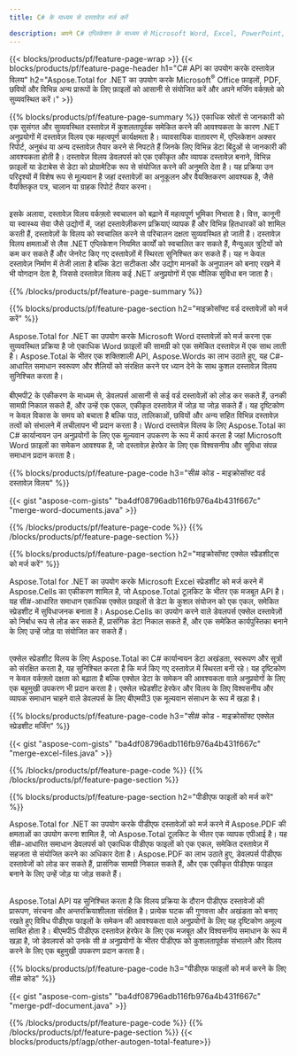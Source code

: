```yaml
---
title: C# के माध्यम से दस्तावेज़ मर्ज करें 

description: अपने C# एप्लिकेशन के माध्यम से Microsoft Word, Excel, PowerPoint, PDF और Images सहित दो या अधिक अलग-अलग दस्तावेज़ों को संयोजित करें। ऐप के माध्यम से विलय परिणामों का ऑनलाइन परीक्षण करें।
---
```


{{< blocks/products/pf/feature-page-wrap >}}
{{< blocks/products/pf/feature-page-header h1="C# API का उपयोग करके दस्तावेज़ विलय" h2="Aspose.Total for .NET का उपयोग करके Microsoft<sup>&reg;</sup> Office फ़ाइलों, PDF, छवियों और विभिन्न अन्य प्रारूपों के लिए फ़ाइलों को आसानी से संयोजित करें और अपने मर्जिंग वर्कफ़्लो को सुव्यवस्थित करें।" >}}

{{% blocks/products/pf/feature-page-summary %}}
एकाधिक स्रोतों से जानकारी को एक सुसंगत और सुव्यवस्थित दस्तावेज़ में कुशलतापूर्वक समेकित करने की आवश्यकता के कारण .NET अनुप्रयोगों में दस्तावेज़ विलय एक महत्वपूर्ण कार्यक्षमता है। व्यावसायिक वातावरण में, एप्लिकेशन अक्सर रिपोर्ट, अनुबंध या अन्य दस्तावेज़ तैयार करने से निपटते हैं जिनके लिए विभिन्न डेटा बिंदुओं से जानकारी की आवश्यकता होती है। दस्तावेज़ विलय डेवलपर्स को एक एकीकृत और व्यापक दस्तावेज़ बनाने, विभिन्न फ़ाइलों या डेटाबेस से डेटा को प्रोग्रामेटिक रूप से संयोजित करने की अनुमति देता है। यह प्रक्रिया उन परिदृश्यों में विशेष रूप से मूल्यवान है जहां दस्तावेज़ों का अनुकूलन और वैयक्तिकरण आवश्यक है, जैसे वैयक्तिकृत पत्र, चालान या ग्राहक रिपोर्ट तैयार करना।<br /><br />

इसके अलावा, दस्तावेज़ विलय वर्कफ़्लो स्वचालन को बढ़ाने में महत्वपूर्ण भूमिका निभाता है। वित्त, कानूनी या स्वास्थ्य सेवा जैसे उद्योगों में, जहां दस्तावेज़ीकरण प्रक्रियाएं व्यापक हैं और विभिन्न हितधारकों को शामिल करती हैं, दस्तावेज़ों के विलय को स्वचालित करने से परिचालन दक्षता सुव्यवस्थित हो जाती है। दस्तावेज़ विलय क्षमताओं से लैस .NET एप्लिकेशन नियमित कार्यों को स्वचालित कर सकते हैं, मैन्युअल त्रुटियों को कम कर सकते हैं और जेनरेट किए गए दस्तावेज़ों में स्थिरता सुनिश्चित कर सकते हैं। यह न केवल दस्तावेज़ निर्माण में तेजी लाता है बल्कि डेटा सटीकता और उद्योग मानकों के अनुपालन को बनाए रखने में भी योगदान देता है, जिससे दस्तावेज़ विलय कई .NET अनुप्रयोगों में एक मौलिक सुविधा बन जाता है।

{{% /blocks/products/pf/feature-page-summary  %}}

{{% blocks/products/pf/feature-page-section  h2="माइक्रोसॉफ्ट वर्ड दस्तावेज़ों को मर्ज करें" %}}

Aspose.Total for .NET का उपयोग करके Microsoft Word दस्तावेज़ों को मर्ज करना एक सुव्यवस्थित प्रक्रिया है जो एकाधिक Word फ़ाइलों की सामग्री को एक समेकित दस्तावेज़ में एक साथ लाती है। Aspose.Total के भीतर एक शक्तिशाली API, Aspose.Words का लाभ उठाते हुए, यह C#-आधारित समाधान स्वरूपण और शैलियों को संरक्षित करने पर ध्यान देने के साथ कुशल दस्तावेज़ विलय सुनिश्चित करता है। 
<br /><br />
बीएमपी2 के एकीकरण के माध्यम से, डेवलपर्स आसानी से कई वर्ड दस्तावेज़ों को लोड कर सकते हैं, उनकी सामग्री निकाल सकते हैं, और उन्हें एक एकल, एकीकृत दस्तावेज़ में जोड़ या जोड़ सकते हैं। यह दृष्टिकोण न केवल विकास के समय को बचाता है बल्कि पाठ, तालिकाओं, छवियों और अन्य सहित विभिन्न दस्तावेज़ तत्वों को संभालने में लचीलापन भी प्रदान करता है। Word दस्तावेज़ विलय के लिए Aspose.Total का C# कार्यान्वयन उन अनुप्रयोगों के लिए एक मूल्यवान उपकरण के रूप में कार्य करता है जहां Microsoft Word फ़ाइलों का समेकन आवश्यक है, जो दस्तावेज़ हेरफेर के लिए एक विश्वसनीय और सुविधा संपन्न समाधान प्रदान करता है।


{{% blocks/products/pf/feature-page-code h3="सी# कोड - माइक्रोसॉफ्ट वर्ड दस्तावेज़ विलय" %}}

{{< gist "aspose-com-gists" "ba4df08796adb116fb976a4b431f667c" "merge-word-documents.java" >}}

{{% /blocks/products/pf/feature-page-code  %}}
{{% /blocks/products/pf/feature-page-section %}}

{{% blocks/products/pf/feature-page-section  h2="माइक्रोसॉफ्ट एक्सेल स्प्रैडशीट्स को मर्ज करें" %}}

Aspose.Total for .NET का उपयोग करके Microsoft Excel स्प्रेडशीट को मर्ज करने में Aspose.Cells का एकीकरण शामिल है, जो Aspose.Total टूलकिट के भीतर एक मजबूत API है। यह सी#-आधारित समाधान एकाधिक एक्सेल फ़ाइलों से डेटा के कुशल संयोजन को एक एकल, समेकित स्प्रेडशीट में सुविधाजनक बनाता है। Aspose.Cells का उपयोग करने वाले डेवलपर्स एक्सेल दस्तावेज़ों को निर्बाध रूप से लोड कर सकते हैं, प्रासंगिक डेटा निकाल सकते हैं, और एक समेकित कार्यपुस्तिका बनाने के लिए उन्हें जोड़ या संयोजित कर सकते हैं। <br /> <br />

एक्सेल स्प्रेडशीट विलय के लिए Aspose.Total का C# कार्यान्वयन डेटा अखंडता, स्वरूपण और सूत्रों को संरक्षित करता है, यह सुनिश्चित करता है कि मर्ज किए गए दस्तावेज़ में स्थिरता बनी रहे। यह दृष्टिकोण न केवल वर्कफ़्लो दक्षता को बढ़ाता है बल्कि एक्सेल डेटा के समेकन की आवश्यकता वाले अनुप्रयोगों के लिए एक बहुमुखी उपकरण भी प्रदान करता है। एक्सेल स्प्रेडशीट हेरफेर और विलय के लिए विश्वसनीय और व्यापक समाधान चाहने वाले डेवलपर्स के लिए बीएमपी3 एक मूल्यवान संसाधन के रूप में खड़ा है।


{{% blocks/products/pf/feature-page-code h3="सी# कोड - माइक्रोसॉफ्ट एक्सेल स्प्रेडशीट मर्जिंग" %}}

{{< gist "aspose-com-gists" "ba4df08796adb116fb976a4b431f667c" "merge-excel-files.java" >}}

{{% /blocks/products/pf/feature-page-code  %}}
{{% /blocks/products/pf/feature-page-section %}}


{{% blocks/products/pf/feature-page-section  h2="पीडीएफ फाइलों को मर्ज करें" %}}

Aspose.Total for .NET का उपयोग करके पीडीएफ दस्तावेज़ों को मर्ज करने में Aspose.PDF की क्षमताओं का उपयोग करना शामिल है, जो Aspose.Total टूलकिट के भीतर एक व्यापक एपीआई है। यह सी#-आधारित समाधान डेवलपर्स को एकाधिक पीडीएफ फाइलों को एक एकल, समेकित दस्तावेज़ में सहजता से संयोजित करने का अधिकार देता है। Aspose.PDF का लाभ उठाते हुए, डेवलपर्स पीडीएफ दस्तावेजों को लोड कर सकते हैं, प्रासंगिक सामग्री निकाल सकते हैं, और एक एकीकृत पीडीएफ फाइल बनाने के लिए उन्हें जोड़ या जोड़ सकते हैं। <br /><br />

Aspose.Total API यह सुनिश्चित करता है कि विलय प्रक्रिया के दौरान पीडीएफ दस्तावेजों की प्रारूपण, संरचना और अन्तरक्रियाशीलता संरक्षित है। प्रत्येक घटक की गुणवत्ता और अखंडता को बनाए रखते हुए विविध पीडीएफ फाइलों के समेकन की आवश्यकता वाले अनुप्रयोगों के लिए यह दृष्टिकोण अमूल्य साबित होता है। बीएमपी5 पीडीएफ दस्तावेज़ हेरफेर के लिए एक मजबूत और विश्वसनीय समाधान के रूप में खड़ा है, जो डेवलपर्स को उनके सी # अनुप्रयोगों के भीतर पीडीएफ को कुशलतापूर्वक संभालने और विलय करने के लिए एक बहुमुखी उपकरण प्रदान करता है। 

{{% blocks/products/pf/feature-page-code h3="पीडीएफ फाइलों को मर्ज करने के लिए सी# कोड" %}}

{{< gist "aspose-com-gists" "ba4df08796adb116fb976a4b431f667c" "merge-pdf-document.java" >}}

{{% /blocks/products/pf/feature-page-code  %}}
{{% /blocks/products/pf/feature-page-section %}}
{{< blocks/products/pf/agp/other-autogen-total-feature>}}